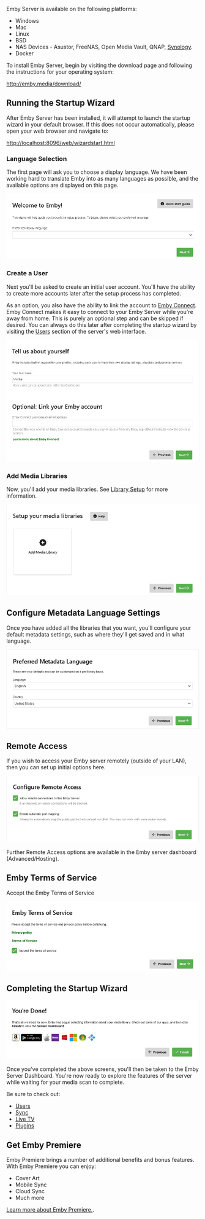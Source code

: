 Emby Server is available on the following platforms:

* Windows
* Mac
* Linux
* BSD
* NAS Devices - Asustor, FreeNAS, Open Media Vault, QNAP, [Synology](Synology----Help-and-Support).
* Docker

To install Emby Server, begin by visiting the download page and following the instructions for your operating system:

http://emby.media/download/

## Running the Startup Wizard

After Emby Server has been installed, it will attempt to launch the startup wizard in your default browser. If this does not occur automatically, please open your web browser and navigate to:

[http://localhost:8096/web/wizardstart.html](http://localhost:8096/web/wizardstart.html)

### Language Selection

The first page will ask you to choose a display language. We have been working hard to translate Emby into as many languages as possible, and the available options are displayed on this page.

![](images/server/wizard1.png)

### Create a User

Next you'll be asked to create an initial user account. You'll have the ability to create more accounts later after the setup process has completed. 

As an option, you also have the ability to link the account to [Emby Connect](Emby-Connect). Emby Connect makes it easy to connect to your Emby Server while you're away from home. This is purely an optional step and can be skipped if desired. You can always do this later after completing the startup wizard by visiting the [Users](Users) section of the server's web interface.

![](images/server/wizard2.png)

### Add Media Libraries

Now, you'll add your media libraries. See [Library Setup](Library-Setup) for more information.

![](images/server/wizard4.png)

## Configure Metadata Language Settings

Once you have added all the libraries that you want, you'll configure your default metadata settings, such as where they'll get saved and in what language.

![](images/server/wizard3.png)

## Remote Access

If you wish to access your Emby server remotely (outside of your LAN), then you can set up initial options here.

![](images/server/wizard_new_10.png)

Further Remote Access options are available in the Emby server dashboard (Advanced/Hosting).

## Emby Terms of Service

Accept the Emby Terms of Service

![](images/server/wizard_new_11.png)

## Completing the Startup Wizard

![](images/server/wizard_new_12.png)

Once you've completed the above screens, you'll then be taken to the Emby Server Dashboard. You're now ready to explore the features of the server while waiting for your media scan to complete.

Be sure to check out:

* [Users](Users)
* [Sync](Sync)
* [Live TV](Live-TV)
* [Plugins](Plugins)

## Get Emby Premiere

Emby Premiere brings a number of additional benefits and bonus features. With Emby Premiere you can enjoy:

* Cover Art
* Mobile Sync
* Cloud Sync
* Much more

[Learn more about Emby Premiere.](http://emby.media/donate).
